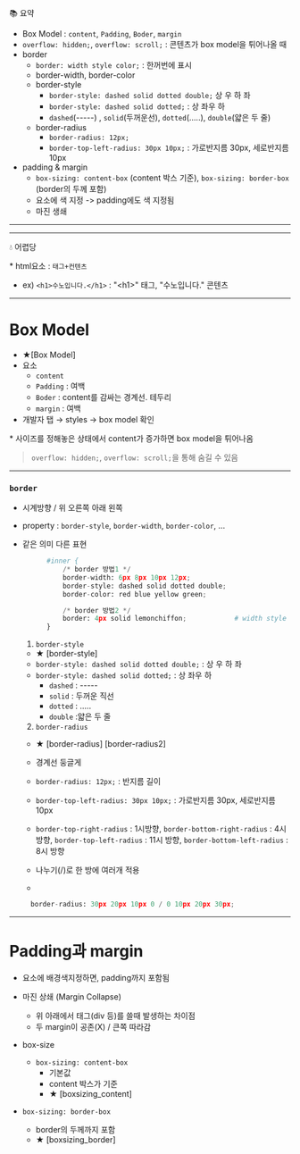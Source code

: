 📚 요약  
- Box Model : `content`, `Padding`, `Boder`, `margin` 
- `overflow: hidden;`, `overflow: scroll;` :  콘텐츠가 box model을 튀어나올 때  
- border  
  - `border: width style color;` : 한꺼번에 표시  
  - border-width, border-color  
  - border-style  
    - `border-style: dashed solid dotted double;`  상 우 하 좌  
    - `border-style: dashed solid dotted;` : 상 좌우 하  
    - `dashed`(-----) , `solid`(두꺼운선), `dotted`(.....), `double`(얇은 두 줄)  
  - border-radius  
    - `border-radius: 12px;`  
    - `border-top-left-radius: 30px 10px;` : 가로반지름 30px, 세로반지름 10px  
- padding & margin  
  - `box-sizing: content-box` (content 박스 기준), `box-sizing: border-box` (border의 두께 포함)
  - 요소에 색 지정 -> padding에도 색 지정됨  
  - 마진 생쇄  
  
- - -  
- - -  

💧 어렵당  


\* html요소 : `태그+컨텐츠`  
  - ex) `<h1>수노입니다.</h1>` : "\<h1>" 태그, "수노입니다." 콘텐츠  
    
- - -  
  
# Box Model  
- ★[Box Model]
- 요소  
  - `content`  
  - `Padding` : 여백  
  - `Boder` : content를 감싸는 경계선. 테두리  
  - `margin` : 여백  
- 개발자 탭 → styles → box model 확인  
 
\* 사이즈를 정해놓은 상태에서 content가 증가하면 box model을 튀어나옴  
> `overflow: hidden;`, `overflow: scroll;`을 통해 숨길 수 있음  

- - -  

### `border`  
- 시계방향 / 위 오른쪽 아래 왼쪽  
- property : `border-style`, `border-width`, `border-color`, ...  
- 같은 의미 다른 표현
  ```python
        #inner {
            /* border 방법1 */
            border-width: 6px 8px 10px 12px;
            border-style: dashed solid dotted double;
            border-color: red blue yellow green;

            /* border 방법2 */
            border: 4px solid lemonchiffon;            # width style color순
        }
  ```  
  
  1. `border-style`   
  - ★ [border-style]  
  - `border-style: dashed solid dotted double;` : 상 우 하 좌  
  - `border-style: dashed solid dotted;` : 상 좌우 하  
    - `dashed` : -----  
    - `solid` : 두꺼운 직선  
    - `dotted` : .....  
    - `double` :얇은 두 줄  
  
  2. `border-radius`  
  - ★ [border-radius] [border-radius2]
  - 경계선 둥글게
  
  - `border-radius: 12px;` : 반지름 길이  
  - `border-top-left-radius: 30px 10px;` : 가로반지름 30px, 세로반지름 10px  
  
  - `border-top-right-radius` : 1시방향, `border-bottom-right-radius` : 4시 방향, `border-top-left-radius` : 11시 방향, `border-bottom-left-radius` : 8시 방향  
  - 나누기(/)로 한 방에 여러개 적용  
  - 
  ```python 
    border-radius: 30px 20px 10px 0 / 0 10px 20px 30px;
  ```
  
- - -  
  
# Padding과 margin  
- 요소에 배경색지정하면, padding까지 포함됨  
- 마진 상쇄 (Margin Collapse)  
  - 위 아래에서 태그(div 등)를 쓸때 발생하는 차이점  
  - 두 margin이 공존(X) / 큰쪽 따라감  

- box-size  
  - `box-sizing: content-box`  
      - 기본값  
      - content 박스가 기준  
      - ★ [boxsizing_content]  

- `box-sizing: border-box`  
  - border의 두께까지 포함  
  - ★ [boxsizing_border]  
  
